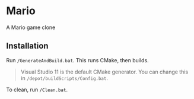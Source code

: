 Mario
=====
A Mario game clone

Installation
------------
Run `/GenerateAndBuild.bat`.  This runs CMake, then builds.
> Visual Studio 11 is the default CMake generator.  You can change this in `/depot/buildScripts/Config.bat`.

To clean, run `/Clean.bat`.